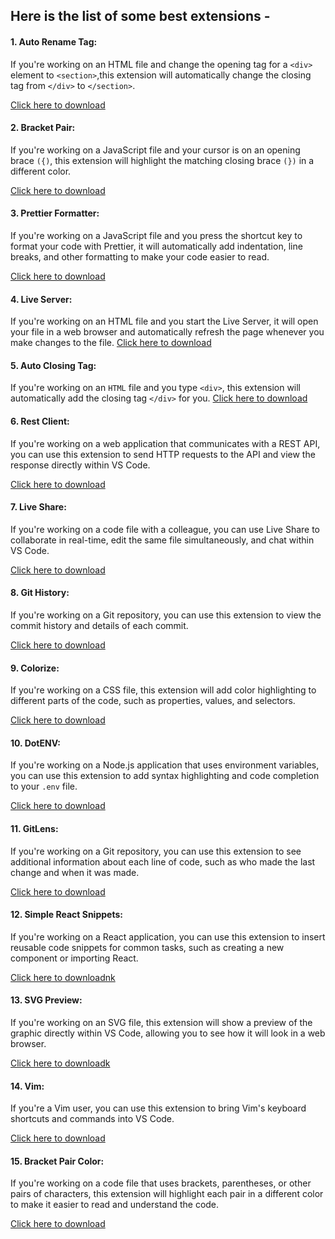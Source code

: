 ## Here is the list of some best extensions - 

#### 1. Auto Rename Tag: 
If you're working on an HTML file and change the opening tag for a `<div>` element to `<section>`,this extension will automatically change the closing tag from `</div>` to `</section>`.

[Click here to download](https://marketplace.visualstudio.com/items?itemName=formulahendry.auto-rename-tag)

#### 2. Bracket Pair: 
If you're working on a JavaScript file and your cursor is on an opening brace `({)`, this extension will highlight the matching closing brace `(})` in a different color.

[Click here to download](https://marketplace.visualstudio.com/items?itemName=dzhavat.bracket-pair-toggler)


#### 3. Prettier Formatter: 
If you're working on a JavaScript file and you press the shortcut key to format your code with Prettier, it will automatically add indentation, line breaks, and other formatting to make your code easier to read.

[Click here to download](https://marketplace.visualstudio.com/items?itemName=esbenp.prettier-vscode)


#### 4. Live Server: 
If you're working on an HTML file and you start the Live Server, it will open your file in a web browser and automatically refresh the page whenever you make changes to the file.
[Click here to download](https://marketplace.visualstudio.com/items?itemName=ritwickdey.LiveServer)

#### 5. Auto Closing Tag: 
If you're working on an `HTML` file and you type `<div>`, this extension will automatically add the closing tag `</div>` for you.
[Click here to download](https://marketplace.visualstudio.com/items?itemName=formulahendry.auto-close-tag)

#### 6. Rest Client: 
If you're working on a web application that communicates with a REST API, you can use this extension to send HTTP requests to the API and view the response directly within VS Code.

[Click here to download](https://marketplace.visualstudio.com/items?itemName=humao.rest-client)


#### 7. Live Share: 
If you're working on a code file with a colleague, you can use Live Share to collaborate in real-time, edit the same file simultaneously, and chat within VS Code.

[Click here to download](https://marketplace.visualstudio.com/items?itemName=MS-vsliveshare.vsliveshare)


#### 8. Git History: 
If you're working on a Git repository, you can use this extension to view the commit history and details of each commit.

[Click here to download](https://marketplace.visualstudio.com/items?itemName=donjayamanne.githistory)


#### 9. Colorize: 
If you're working on a CSS file, this extension will add color highlighting to different parts of the code, such as properties, values, and selectors.

[Click here to download](https://marketplace.visualstudio.com/items?itemName=kamikillerto.vscode-colorize)


#### 10. DotENV: 
If you're working on a Node.js application that uses environment variables, you can use this extension to add syntax highlighting and code completion to your `.env` file.

[Click here to download](https://marketplace.visualstudio.com/items?itemName=mikestead.dotenv)


#### 11. GitLens: 
If you're working on a Git repository, you can use this extension to see additional information about each line of code, such as who made the last change and when it was made.

[Click here to download](https://marketplace.visualstudio.com/items?itemName=eamodio.gitlens)


#### 12. Simple React Snippets: 
If you're working on a React application, you can use this extension to insert reusable code snippets for common tasks, such as creating a new component or importing React.

[Click here to downloadnk](https://marketplace.visualstudio.com/items?itemName=burkeholland.simple-react-snippets)


#### 13. SVG Preview: 
If you're working on an SVG file, this extension will show a preview of the graphic directly within VS Code, allowing you to see how it will look in a web browser.

[Click here to downloadk](https://marketplace.visualstudio.com/items?itemName=SimonSiefke.svg-preview)


#### 14. Vim: 
If you're a Vim user, you can use this extension to bring Vim's keyboard shortcuts and commands into VS Code.

[Click here to download](https://marketplace.visualstudio.com/items?itemName=vscodevim.vim)

#### 15. Bracket Pair Color: 
If you're working on a code file that uses brackets, parentheses, or other pairs of characters, this extension will highlight each pair in a different color to make it easier to read and understand the code.

[Click here to download](https://marketplace.visualstudio.com/items?itemName=BracketPairColorDLW.bracket-pair-color-dlw)

